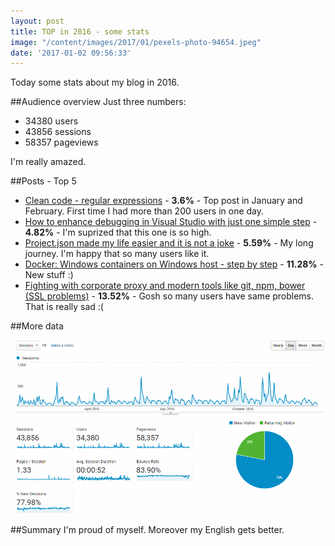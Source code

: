 ```yaml
---
layout: post
title: TOP in 2016 - some stats
image: "/content/images/2017/01/pexels-photo-94654.jpeg"
date: '2017-01-02 09:56:33'
---
```


Today some stats about my blog in 2016.

##Audience overview
Just three numbers:

- 34380 users
- 43856 sessions
- 58357 pageviews

I'm really amazed.

##Posts - Top 5

- [Clean code - regular expressions](https://stapp.space/clean-code-regular-expression/) - **3.6%** - Top post in January and February. First time I had more than 200 users in one day.
- [How to enhance debugging in Visual Studio with just one simple step](https://stapp.space/debuggerdisplayattribute/) - **4.82%** - I'm suprized that this one is so high.
- [Project.json made my life easier and it is not a joke](https://stapp.space/project-json-made-my-life-easier-and-it-is-not-a-joke/) - **5.59%** - My long journey. I'm happy that so many users like it.
- [Docker: Windows containers on Windows host - step by step](https://stapp.space/docker-windows-containers-on-windows-host-step-by-step/) - **11.28%** - New stuff :)
- [Fighting with corporate proxy and modern tools like git, npm, bower (SSL problems)](https://stapp.space/fight-with-2/) - **13.52%**  - Gosh so many users have same problems. That is really sad :(


##More data

 ![](/content/images/2017/01/blog-stats.png)

##Summary
I'm proud of myself. Moreover my English gets better.